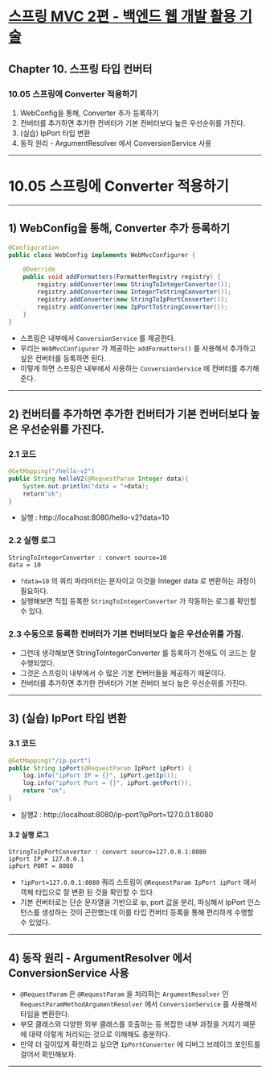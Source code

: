 # <a href = "../README.md" target="_blank">스프링 MVC 2편 - 백엔드 웹 개발 활용 기술</a>
## Chapter 10. 스프링 타입 컨버터
### 10.05 스프링에 Converter 적용하기
1) WebConfig을 통해, Converter 추가 등록하기
2) 컨버터를 추가하면 추가한 컨버터가 기본 컨버터보다 높은 우선순위를 가진다.
3) (실습) IpPort 타입 변환
4) 동작 원리 - ArgumentResolver 에서 ConversionService 사용

---

# 10.05 스프링에 Converter 적용하기

---

## 1) WebConfig을 통해, Converter 추가 등록하기
```java
@Configuration
public class WebConfig implements WebMvcConfigurer {

    @Override
    public void addFormatters(FormatterRegistry registry) {
        registry.addConverter(new StringToIntegerConverter());
        registry.addConverter(new IntegerToStringConverter());
        registry.addConverter(new StringToIpPortConverter());
        registry.addConverter(new IpPortToStringConverter());
    }
}
```
- 스프링은 내부에서 `ConversionService` 를 제공한다.
- 우리는 `WebMvcConfigurer` 가 제공하는 `addFormatters()` 를 사용해서 추가하고 싶은 컨버터를 등록하면 된다.
- 이렇게 하면 스프링은 내부에서 사용하는 `ConversionService` 에 컨버터를 추가해준다.

---

## 2) 컨버터를 추가하면 추가한 컨버터가 기본 컨버터보다 높은 우선순위를 가진다.
### 2.1 코드
```java
@GetMapping("/hello-v2")
public String helloV2(@RequestParam Integer data){
    System.out.println("data = "+data);
    return"ok";
}
```
- 실행 : http://localhost:8080/hello-v2?data=10

### 2.2 실행 로그
```shell
StringToIntegerConverter : convert source=10
data = 10
```
- `?data=10` 의 쿼리 파라미터는 문자이고 이것을 Integer data 로 변환하는 과정이 필요하다.
- 실행해보면 직접 등록한 `StringToIntegerConverter` 가 작동하는 로그를 확인할 수 있다.

### 2.3 수동으로 등록한 컨버터가 기본 컨버터보다 높은 우선순위를 가짐.
- 그런데 생각해보면 StringToIntegerConverter 를 등록하기 전에도 이 코드는 잘 수행되었다.
- 그것은 스프링이 내부에서 수 많은 기본 컨버터들을 제공하기 때문이다.
- 컨버터를 추가하면 추가한 컨버터가 기본 컨버터 보다 높은 우선순위를 가진다.

---

## 3) (실습) IpPort 타입 변환

### 3.1 코드
```java
@GetMapping("/ip-port")
public String ipPort(@RequestParam IpPort ipPort) {
    log.info("ipPort IP = {}", ipPort.getIp());
    log.info("ipPort Port = {}", ipPort.getPort());
    return "ok";
}
```
- 실행2 : http://localhost:8080/ip-port?ipPort=127.0.0.1:8080

#### 3.2 실행 로그
```shell
StringToIpPortConverter : convert source=127.0.0.1:8080
ipPort IP = 127.0.0.1
ipPort PORT = 8080
```
- `?ipPort=127.0.0.1:8080` 쿼리 스트링이 `@RequestParam IpPort ipPort` 에서 객체 타입으로 잘
변환 된 것을 확인할 수 있다.
- 기본 컨버터로는 단순 문자열을 기반으로 ip, port 값을 분리, 파싱해서 IpPort 인스턴스를 생성하는 것이 곤란했는데
이를 타입 컨버터 등록을 통해 편리하게 수행할 수 있었다.

---

## 4) 동작 원리 - ArgumentResolver 에서 ConversionService 사용
- `@RequestParam` 은 `@RequestParam` 을 처리하는 `ArgumentResolver` 인
`RequestParamMethodArgumentResolver` 에서 `ConversionService` 를 사용해서 타입을 변환한다.
- 부모 클래스와 다양한 외부 클래스를 호출하는 등 복잡한 내부 과정을 거치기 때문에 대략 이렇게 처리되는
것으로 이해해도 충분하다.
- 만약 더 깊이있게 확인하고 싶으면 `IpPortConverter` 에 디버그 브레이크
포인트를 걸어서 확인해보자.

---
